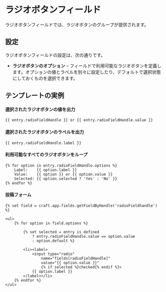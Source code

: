 # ラジオボタンフィールド

ラジオボタンフィールドでは、ラジオボタンのグループが提供されます。

## 設定

ラジオボタンフィールドの設定は、次の通りです。

* **ラジオボタンのオプション** – フィールドで利用可能なラジオボタンを定義します。オプションの値とラベルを別々に設定したり、デフォルトで選択状態にしておくものを選択できます。

## テンプレートの実例

#### 選択されたラジオボタンの値を出力

```twig
{{ entry.radioFieldHandle }} or {{ entry.radioFieldHandle.value }}
```

#### 選択されたラジオボタンのラベルを出力

```twig
{{ entry.radioFieldHandle.label }}
```

#### 利用可能なすべてのラジオボタンをループ

```twig
{% for option in entry.radioFieldHandle.options %}
    Label:    {{ option.label }}
    Value:    {{ option }} or {{ option.value }}
    Selected: {{ option.selected ? 'Yes' : 'No' }}
{% endfor %}
```

#### 投稿フォーム

```twig
{% set field = craft.app.fields.getFieldByHandle('radioFieldhandle') %}

<ul>
    {% for option in field.options %}

        {% set selected = entry is defined
            ? entry.radioFieldHandle.value == option.value
            : option.default %}

        <li><label>
            <input type="radio"
                name="fields[radioFieldHandle]"
                value="{{ option.value }}"
                {% if selected %}checked{% endif %}>
            {{ option.label }}
        </label></li>
    {% endfor %}
</ul>
```

